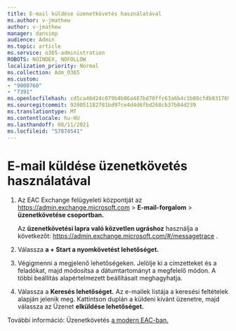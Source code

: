 ```yaml
---
title: E-mail küldése üzenetkövetés használatával
ms.author: v-jmathew
author: v-jmathew
manager: dansimp
audience: Admin
ms.topic: article
ms.service: o365-administration
ROBOTS: NOINDEX, NOFOLLOW
localization_priority: Normal
ms.collection: Adm_O365
ms.custom:
- "9000760"
- "7391"
ms.openlocfilehash: cd5ca46d24c079b4b86a487bd70ffc63a6b4c1b08cfdb931769db8d16db3c3fd
ms.sourcegitcommit: 920051182781bd97ce4d4d6fbd268cb37b84d239
ms.translationtype: MT
ms.contentlocale: hu-HU
ms.lasthandoff: 08/11/2021
ms.locfileid: "57874541"
---
```

# <a name="submit-an-email-message-using-message-trace"></a>E-mail küldése üzenetkövetés használatával

1. Az EAC Exchange felügyeleti központját az <https://admin.exchange.microsoft.com> \> **E-mail-forgalom** \> **üzenetkövetése csoportban.**

   Az **üzenetkövetési lapra való közvetlen ugráshoz** használja a következőt: <https://admin.exchange.microsoft.com/#/messagetrace> .

2. Válassza **a + Start a nyomkövetést lehetőséget.**
3. Végigmenni a megjelenő lehetőségeken. Jelölje ki a címzetteket és a feladókat, majd módosítsa a dátumtartományt a megfelelő módon. A többi beállítás alapértelmezett beállításait meghagyhatja.
4. Válassza a **Keresés lehetőséget.** Az e-mailek listája a keresési feltételek alapján jelenik meg. Kattintson duplán a küldeni kívánt üzenetre, majd válassza az Üzenet **elküldése lehetőséget.**

További információ: Üzenetkövetés [a modern EAC-ban.](https://docs.microsoft.com/exchange/monitoring/trace-an-email-message/message-trace-modern-eac)
